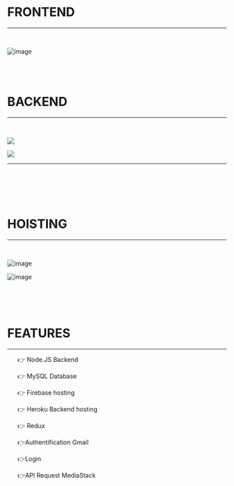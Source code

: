 
<h1> FRONTEND </h1>
<hr>
<br>

![image](https://user-images.githubusercontent.com/70233964/152581369-7bde0020-b02e-4312-8d1f-4b2e416b5678.png)
<br>
<br>
<br>
<br>
<h1> BACKEND </h1>
<hr>
<br>

![](https://user-images.githubusercontent.com/70233964/152579388-1fddd7ff-e765-4d24-9017-1d6b1396dc05.png)

![](https://user-images.githubusercontent.com/70233964/152579777-70e79957-da99-4aa6-bbea-0242c4c97057.png) 
<hr>


<br>
<br>
<br>
<br>
<h1>HOISTING </h1>
<hr>
<br>

![image](https://user-images.githubusercontent.com/70233964/152581701-c7c777b5-cb8f-4de8-8839-584488959548.png)

![image](https://user-images.githubusercontent.com/70233964/152581766-3b6997a3-432c-4ce7-b8f9-d7c795042ad8.png)

<br>
<br>
<br>
<h1>FEATURES</h1>
<hr>
 <ul>
    <p dir="auto">👉 Node.JS Backend </p>
    <p dir="auto">👉 MySQL Database</p>
    <p dir="auto">👉 Firebase hosting</p>
    <p dir="auto">👉 Heroku Backend hosting</p>
    <p dir="auto">👉 Redux</p>
    <p dir="auto"> 👉Authentification Gmail</p>
    <p dir="auto">👉Login </p>
    <p dir="auto">👉API Request MediaStack</p>
 </ul>


